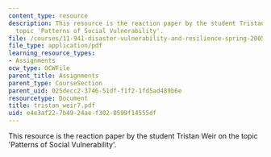 ```yaml
---
content_type: resource
description: This resource is the reaction paper by the student Tristan Weir on the
  topic 'Patterns of Social Vulnerability'.
file: /courses/11-941-disaster-vulnerability-and-resilience-spring-2005/e4e3af227b4924aef3020599f14555df_tristan_weir7.pdf
file_type: application/pdf
learning_resource_types:
- Assignments
ocw_type: OCWFile
parent_title: Assignments
parent_type: CourseSection
parent_uid: 025decc2-3746-51df-f1f2-1fd5ad489b6e
resourcetype: Document
title: tristan_weir7.pdf
uid: e4e3af22-7b49-24ae-f302-0599f14555df
---
```

This resource is the reaction paper by the student Tristan Weir on the topic 'Patterns of Social Vulnerability'.

